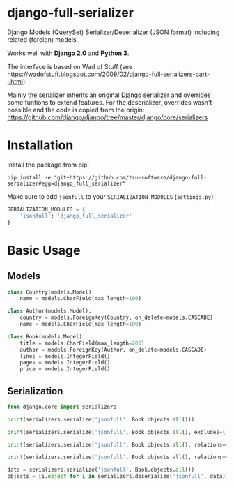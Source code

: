 # django-full-serializer
Django Models (QuerySet) Serializer/Deserializer (JSON format) including related (foreign) models.

Works well with **Django 2.0** and **Python 3**.

The interface is based on Wad of Stuff (see https://wadofstuff.blogspot.com/2009/02/django-full-serializers-part-i.html).

Mainly the serializer inherits an original Django serializer and overrides some funtions to extend features.
For the deserializer, overrides wasn't possible and the code is copied from the origin: https://github.com/django/django/tree/master/django/core/serializers

# Installation

Install the package from pip:

```
pip install -e "git+https://github.com/tru-software/django-full-serializer#egg=django_full_serializer"
```

Make sure to add `jsonfull` to your `SERIALIZATION_MODULES` (`settings.py`):

```python
SERIALIZATION_MODULES = {
	'jsonfull': 'django_full_serializer'
}
```

# Basic Usage

## Models
```python
class Country(models.Model):
    name = models.CharField(max_length=100)

class Author(models.Model):
    country = models.ForeignKey(Country, on_delete=models.CASCADE)
    name = models.CharField(max_length=100)

class Book(models.Model):
    title = models.CharField(max_length=200)
    author = models.ForeignKey(Author, on_delete=models.CASCADE)
    lines = models.IntegerField()
    pages = models.IntegerField()
    price = models.IntegerField()
```

## Serialization
```python
from django.core import serializers

print(serializers.serialize('jsonfull', Book.objects.all()))

print(serializers.serialize('jsonfull', Book.objects.all(), excludes=('pages',)))

print(serializers.serialize('jsonfull', Book.objects.all(), relations={'author': True}))

print(serializers.serialize('jsonfull', Book.objects.all(), relations={'author': {'country': True}}))

data = serializers.serialize('jsonfull', Book.objects.all())
objects = [i.object for i in serializers.deserialize('jsonfull', data)]
```
